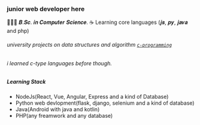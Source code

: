 ### junior web developer here
👨🏻‍💻 𝑩.𝑺𝒄. 𝒊𝒏 𝑪𝒐𝒎𝒑𝒖𝒕𝒆𝒓 𝑺𝒄𝒊𝒆𝒏𝒄𝒆. 
☕ Learning core languages (𝒋𝒔, 𝒑𝒚, 𝒋𝒂𝒗𝒂 and php) 
###### university projects on data structures and algorithm [`c-programming`](https://github.com/cssdipakgiri/c-programming)
###### i learned c-type languages before though.

##### Learning Stack
  - NodeJs(React, Vue, Angular, Express and a kind of Database)
  - Python web devlopment(flask, django, selenium and a kind of database)
  - Java(Android with java and kotlin)
  - PHP(any freamwork and any database)
